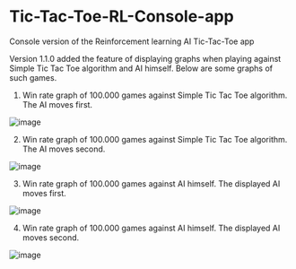 # Tic-Tac-Toe-RL-Console-app

Console version of the Reinforcement learning AI Tic-Tac-Toe app

Version 1.1.0 added the feature of displaying graphs when playing against Simple Tic Tac Toe algorithm and AI himself.
Below are some graphs of such games.

1. Win rate graph of 100.000 games against Simple Tic Tac Toe algorithm. The AI moves first.

![image](https://user-images.githubusercontent.com/59062084/208320799-f47ac51d-55e1-46d6-af6f-4c2a942f8706.png)


2. Win rate graph of 100.000 games against Simple Tic Tac Toe algorithm. The AI moves second.

![image](https://user-images.githubusercontent.com/59062084/208320776-e992083b-6d98-42ef-a6fb-a30737382987.png)

3. Win rate graph of 100.000 games against AI himself. The displayed AI moves first.

![image](https://user-images.githubusercontent.com/59062084/208320853-a55ab1db-860d-4c69-8902-0cf44430ef11.png)

4. Win rate graph of 100.000 games against AI himself. The displayed AI moves second.

![image](https://user-images.githubusercontent.com/59062084/208320875-e90fce39-6d46-4677-b186-7a2fdbacd06e.png)
